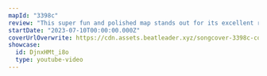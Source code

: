 ```yaml
---
mapId: "3398c"
review: "This super fun and polished map stands out for its excellent representation, engaging patterns, very satisfying rhythm and timing, nice use of arcs & chains and awesome light show! The well designed lowers are accessible while still representing the music perfectly!"
startDate: "2023-07-10T00:00:00.000Z"
coverUrlOverwrite: https://cdn.assets.beatleader.xyz/songcover-3398c-cover.jpg
showcase:
  id: DjnxHMt_i8o
  type: youtube-video
---
```

